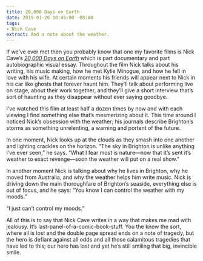 ```yaml
---
title: 20,000 Days on Earth
date: 2019-01-26 10:45:00 -08:00
tags:
- Nick Cave
extract: And a note about the weather.
---
```


If we’ve ever met then you probably know that one my favorite films is Nick Cave’s *[20,000 Days on Earth](https://letterboxd.com/film/20000-days-on-earth/)* which is part documentary and part autobiographic visual essay. Throughout the film Nick talks about his writing, his music making, how he met Kylie Minogue, and how he fell in love with his wife. At certain moments his friends will appear next to Nick in his car like ghosts that forever haunt him. They’ll talk about performing live on stage, about their work together, and they’ll give a short interview that’s sort of haunting as they disappear without ever saying goodbye.

I’ve watched this film at least half a dozen times by now and with each viewing I find something else that’s mesmerizing about it. This time around I noticed Nick’s obsession with the weather; his journals describe Brighton’s storms as something unrelenting, a warning and portent of the future. 

In one moment, Nick looks up at the clouds as they smash into one another and lighting crackles on the horizon. “The sky in Brighton is unlike anything I’ve ever seen,” he says. “What I fear most is nature—now that it’s sent it’s weather to exact revenge—soon the weather will put on a real show.”

In another moment Nick is talking about why he lives in Brighton, why he moved from Australia, and why the weather helps him write music. Nick is driving down the main thoroughfare of Brighton’s seaside, everything else is out of focus, and he says: “You know I can control the weather with my moods.”

“I just can’t control my moods.”

All of this is to say that Nick Cave writes in a way that makes me mad with jealousy. It’s last-panel-of-a-comic-book-stuff. You the know the sort, where all is lost and the double page spread ends on a note of tragedy, but the hero is defiant against all odds and all those calamitous tragedies that have led to this; our hero has lost and yet he’s still smiling that big, invincible smile. 